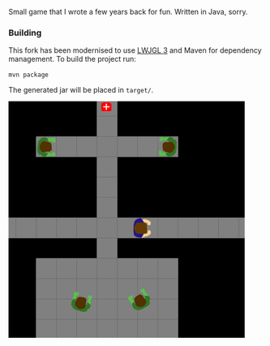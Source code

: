 Small game that I wrote a few years back for fun. Written in Java, sorry.

### Building

This fork has been modernised to use [LWJGL 3](https://www.lwjgl.org/) and
Maven for dependency management.  To build the project run:

```
mvn package
```

The generated jar will be placed in `target/`.

![Screenshot](https://raw.githubusercontent.com/brandonpickering/zombie-game/master/Capture1.PNG)
